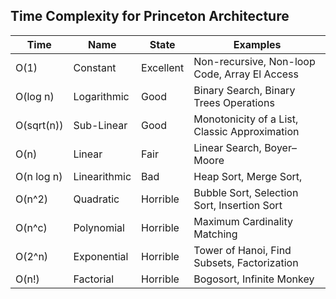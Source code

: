 ## Time Complexity for Princeton Architecture

| Time          | Name          | State     | Examples                                          |
| ------------- | ------------- | --------- | ------------------------------------------------- |
| O(1)          | Constant      | Excellent | Non-recursive, Non-loop Code, Array El Access     |
| O(log n)      | Logarithmic   | Good      | Binary Search, Binary Trees Operations            |
| O(sqrt(n))    | Sub-Linear    | Good      | Monotonicity of a List, Classic Approximation     |
| O(n)          | Linear        | Fair      | Linear Search, Boyer–Moore                        |
| O(n log n)    | Linearithmic  | Bad       | Heap Sort, Merge Sort,                            |
| O(n^2)        | Quadratic     | Horrible  | Bubble Sort, Selection Sort, Insertion Sort       |
| O(n^c)        | Polynomial    | Horrible  | Maximum Cardinality Matching                      |
| O(2^n)        | Exponential   | Horrible  | Tower of Hanoi, Find Subsets, Factorization       |
| O(n!)         | Factorial     | Horrible  | Bogosort, Infinite Monkey                         |
